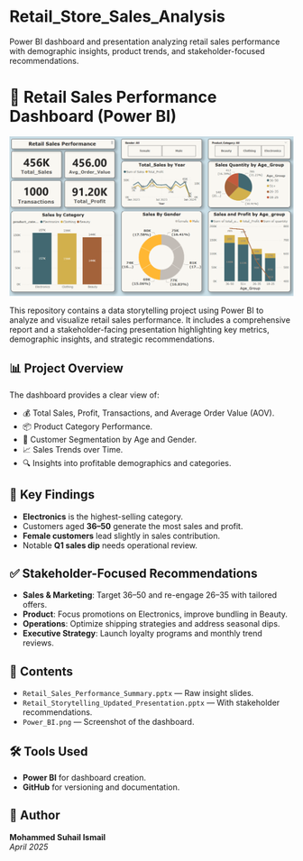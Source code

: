 # Retail_Store_Sales_Analysis
Power BI dashboard and presentation analyzing retail sales performance with demographic insights, product trends, and stakeholder-focused recommendations.

# 🧩 Retail Sales Performance Dashboard (Power BI)
![Content Type by Rating](https://github.com/SuhailIsmail/Retail_Store_Sales_Analysis/blob/main/Power_BI.png?raw=true)

This repository contains a data storytelling project using Power BI to analyze and visualize retail sales performance. It includes a comprehensive report and a stakeholder-facing presentation highlighting key metrics, demographic insights, and strategic recommendations.

## 📊 Project Overview

The dashboard provides a clear view of:
- 💰 Total Sales, Profit, Transactions, and Average Order Value (AOV).
- 📦 Product Category Performance.
- 👥 Customer Segmentation by Age and Gender.
- 📈 Sales Trends over Time.
- 🔍 Insights into profitable demographics and categories.

## 🧠 Key Findings

- **Electronics** is the highest-selling category.
- Customers aged **36–50** generate the most sales and profit.
- **Female customers** lead slightly in sales contribution.
- Notable **Q1 sales dip** needs operational review.

## ✅ Stakeholder-Focused Recommendations

- **Sales & Marketing**: Target 36–50 and re-engage 26–35 with tailored offers.
- **Product**: Focus promotions on Electronics, improve bundling in Beauty.
- **Operations**: Optimize shipping strategies and address seasonal dips.
- **Executive Strategy**: Launch loyalty programs and monthly trend reviews.

## 📂 Contents

- `Retail_Sales_Performance_Summary.pptx` — Raw insight slides.
- `Retail_Storytelling_Updated_Presentation.pptx` — With stakeholder recommendations.
- `Power_BI.png` — Screenshot of the dashboard.

## 🛠 Tools Used

- **Power BI** for dashboard creation.
- **GitHub** for versioning and documentation.

## 👤 Author

**Mohammed Suhail Ismail**  
_April 2025_

